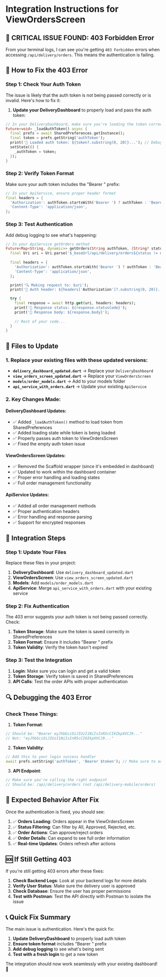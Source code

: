# Integration Instructions for ViewOrdersScreen

## 🚨 **CRITICAL ISSUE FOUND: 403 Forbidden Error**

From your terminal logs, I can see you're getting `403 Forbidden` errors when accessing `/api/delivery/orders`. This means the authentication is failing.

## 🔧 **How to Fix the 403 Error**

### **Step 1: Check Your Auth Token**
The issue is likely that the auth token is not being passed correctly or is invalid. Here's how to fix it:

1. **Update your DeliveryDashboard** to properly load and pass the auth token:

```dart
// In your DeliveryDashboard, make sure you're loading the token correctly
Future<void> _loadAuthToken() async {
  final prefs = await SharedPreferences.getInstance();
  final token = prefs.getString('authToken');
  print('🔑 Loaded auth token: ${token?.substring(0, 20)}...'); // Debug log
  setState(() {
    _authToken = token;
  });
}
```

### **Step 2: Verify Token Format**
Make sure your auth token includes the "Bearer " prefix:

```dart
// In your ApiService, ensure proper header format
final headers = {
  'Authorization': authToken.startsWith('Bearer ') ? authToken : 'Bearer $authToken',
  'Content-Type': 'application/json',
};
```

### **Step 3: Test Authentication**
Add debug logging to see what's happening:

```dart
// In your ApiService getOrders method
Future<Map<String, dynamic>> getOrders(String authToken, {String? status}) async {
  final Uri uri = Uri.parse('$_baseUrl/api/delivery/orders${status != null ? '?status=$status' : ''}');
  
  final headers = {
    'Authorization': authToken.startsWith('Bearer ') ? authToken : 'Bearer $authToken',
    'Content-Type': 'application/json',
  };

  print('🔍 Making request to: $uri');
  print('🔑 Auth header: ${headers['Authorization']?.substring(0, 20)}...');

  try {
    final response = await http.get(uri, headers: headers);
    print('📡 Response status: ${response.statusCode}');
    print('📡 Response body: ${response.body}');
    
    // Rest of your code...
  }
}
```

## 📁 **Files to Update**

### **1. Replace your existing files with these updated versions:**

- **`delivery_dashboard_updated.dart`** → Replace your `DeliveryDashboard`
- **`view_orders_screen_updated.dart`** → Replace your `ViewOrdersScreen`
- **`models/order_models.dart`** → Add to your models folder
- **`api_service_with_orders.dart`** → Update your existing `ApiService`

### **2. Key Changes Made:**

#### **DeliveryDashboard Updates:**
- ✅ Added `_loadAuthToken()` method to load token from SharedPreferences
- ✅ Added loading state while token is being loaded
- ✅ Properly passes auth token to ViewOrdersScreen
- ✅ Fixed the empty auth token issue

#### **ViewOrdersScreen Updates:**
- ✅ Removed the Scaffold wrapper (since it's embedded in dashboard)
- ✅ Updated to work within the dashboard container
- ✅ Proper error handling and loading states
- ✅ Full order management functionality

#### **ApiService Updates:**
- ✅ Added all order management methods
- ✅ Proper authentication headers
- ✅ Error handling and response parsing
- ✅ Support for encrypted responses

## 🚀 **Integration Steps**

### **Step 1: Update Your Files**
Replace these files in your project:

1. **DeliveryDashboard**: Use `delivery_dashboard_updated.dart`
2. **ViewOrdersScreen**: Use `view_orders_screen_updated.dart`
3. **Models**: Add `models/order_models.dart`
4. **ApiService**: Merge `api_service_with_orders.dart` with your existing service

### **Step 2: Fix Authentication**
The 403 error suggests your auth token is not being passed correctly. Check:

1. **Token Storage**: Make sure the token is saved correctly in SharedPreferences
2. **Token Format**: Ensure it includes "Bearer " prefix
3. **Token Validity**: Verify the token hasn't expired

### **Step 3: Test the Integration**
1. **Login**: Make sure you can login and get a valid token
2. **Token Storage**: Verify token is saved in SharedPreferences
3. **API Calls**: Test the order APIs with proper authentication

## 🔍 **Debugging the 403 Error**

### **Check These Things:**

1. **Token Format**:
```dart
// Should be: "Bearer eyJhbGciOiJIUzI1NiIsInR5cCI6IkpXVCJ9..."
// Not: "eyJhbGciOiJIUzI1NiIsInR5cCI6IkpXVCJ9..."
```

2. **Token Validity**:
```dart
// Add this to your login success handler
await prefs.setString('authToken', 'Bearer $token'); // Make sure to add Bearer
```

3. **API Endpoint**:
```dart
// Make sure you're calling the right endpoint
// Should be: /api/delivery/orders (not /api/delivery-mobile/orders)
```

## 🎯 **Expected Behavior After Fix**

Once the authentication is fixed, you should see:

1. ✅ **Orders Loading**: Orders appear in the ViewOrdersScreen
2. ✅ **Status Filtering**: Can filter by All, Approved, Rejected, etc.
3. ✅ **Order Actions**: Can approve/reject orders
4. ✅ **Order Details**: Can expand to see full order information
5. ✅ **Real-time Updates**: Orders refresh after actions

## 🆘 **If Still Getting 403**

If you're still getting 403 errors after these fixes:

1. **Check Backend Logs**: Look at your backend logs for more details
2. **Verify User Status**: Make sure the delivery user is approved
3. **Check Database**: Ensure the user has proper permissions
4. **Test with Postman**: Test the API directly with Postman to isolate the issue

## 📞 **Quick Fix Summary**

The main issue is authentication. Here's the quick fix:

1. **Update DeliveryDashboard** to properly load auth token
2. **Ensure token format** includes "Bearer " prefix
3. **Add debug logging** to see what's being sent
4. **Test with a fresh login** to get a new token

The integration should now work seamlessly with your existing dashboard! 🎉